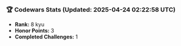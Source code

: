 ### 🏆 Codewars Stats (Updated: 2025-04-24 02:22:58 UTC)

- **Rank:** 8 kyu
- **Honor Points:** 3
- **Completed Challenges:** 1
